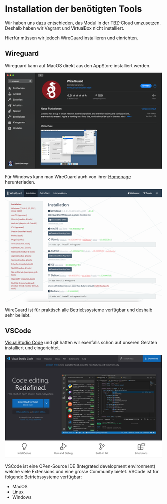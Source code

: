 # Installation der benötigten Tools

Wir haben uns dazu entschieden, das Modul in der TBZ-Cloud umzusetzen. Deshalb haben wir Vagrant und VirtualBox nicht installiert.

Hierfür müssen wir jedoch WireGuard installieren und einrichten.

## Wireguard

Wireguard kann auf MacOS direkt aus den AppStore installiert werden.

<img src="https://github.com/SayHeyD/M300-BIST/blob/master/images/Bildschirmfoto%202020-08-19%20um%2010.13.22.png" alt="WireGuard AppStore Page" width="600px">

Für Windows kann man WireGuard auch von ihrer [Homepage](https://www.wireguard.com/) herunterladen.
 
<img src="https://github.com/SayHeyD/M300-BIST/blob/master/images/Bildschirmfoto%202020-08-19%20um%2010.51.48.png" alt="WireGuard Download Page" width="600px">

WireGuard ist für praktisch alle Betriebssysteme verfügbar und deshalb sehr beliebt.

## VSCode

[VisualStudio Code](https://code.visualstudio.com/) und git hatten wir ebenfalls schon auf unseren Geräten installiert und eingerichtet.

<img src="https://github.com/SayHeyD/M300-BIST/blob/master/images/Bildschirmfoto%202020-08-19%20um%2011.15.18.png" alt="VSCode download Page" width="600px">

VSCode ist eine OPen-Source IDE (Integrated development environment) welche viele Extensions und eine grosse Community bietet. VSCode ist für folgende Betriebssysteme verfügbar:

* MacOS
* Linux 
* Windows



